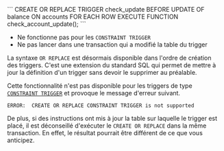 <!--
Les commits sur ce sujet sont :

* https://git.postgresql.org/gitweb/?p=postgresql.git;a=commit;h=92bf7e2d027466d750b4ac5b026f6f4ac29be881

Discussion

* https://www.postgresql.org/message-id/flat/0DDF369B45A1B44B8A687ED43F06557C010BC362@G01JPEXMBYT03

-->

<div class="slide-content">
```
CREATE OR REPLACE TRIGGER check_update
  BEFORE UPDATE OF balance ON accounts
  FOR EACH ROW
  EXECUTE FUNCTION check_account_update();
```

* Ne fonctionne pas pour les `CONSTRAINT TRIGGER`
* Ne pas lancer dans une transaction qui a modifié la table du trigger

</div>

<div class="notes">

La syntaxe `OR REPLACE` est désormais disponible dans l'ordre de création des
triggers. C'est une extension du standard SQL qui permet de mettre à jour la
définition d'un trigger sans devoir le supprimer au préalable.

Cette fonctionnalité n'est pas disponible pour les triggers de type
[`CONSTRAINT
TRIGGER`](https://www.postgresql.org/docs/14/sql-createtrigger.html) et
provoque le message d'erreur suivant.

```
ERROR:  CREATE OR REPLACE CONSTRAINT TRIGGER is not supported
```

De plus, si des instructions ont mis à jour la table sur laquelle le trigger est
placé,  il est déconseillé d'exécuter le `CREATE OR REPLACE` dans la même
transaction. En effet, le résultat pourrait être différent de ce que vous
anticipez.

</div>
